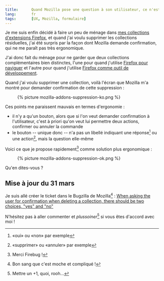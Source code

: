```yaml
--- 
title:      Quand Mozilla pose une question à son utilisateur, ce n'est pas pour qu'il fasse un choix... 
lang:       fr 
tags:       [UX, Mozilla, formulaire]
---
```


Je me suis enfin décidé à faire un peu de ménage dans [mes collections d'extensions Firefox](https://addons.mozilla.org/fr/firefox/collections/nhoizey/), et quand j'ai voulu supprimer les collections résiduelles, j'ai été surpris par la façon dont Mozilla demande confirmation, qui ne me paraît pas très ergonomique.

J'ai donc fait du ménage pour ne garder que deux collections complémentaires bien distinctes, l'une pour quand j'utilise [Firefox pour naviguer](https://addons.mozilla.org/fr/firefox/collections/nhoizey/navigation/) et l'autre pour quand j'utilise [Firefox comme outil de développement](https://addons.mozilla.org/fr/firefox/collections/nhoizey/webdev/).

Quand j'ai voulu supprimer une collection, voilà l'écran que Mozilla m'a montré pour demander confirmation de cette suppression :

<figure>
  {% picture mozilla-addons-suppression-ko.png %}
</figure>

Ces points me paraissent mauvais en termes d'ergonomie :

- il n'y a qu'un bouton, alors que si l'on veut demander confirmation à l'utilisateur, c'est à priori qu'on veut lui permettre deux actions, confirmer ou annuler la commande
- le bouton -- unique donc -- n'a pas un libellé indiquant une réponse[^1] ou une action[^2], mais la question elle-même

[^1]: «oui» ou «non» par exemple

[^2]: «supprimer» ou «annuler» par exemple

Voici ce que je propose rapidement[^3] comme solution plus ergonomique :

[^3]: Merci Firebug !

<figure>
  {% picture mozilla-addons-suppression-ok.png %}
</figure>

Qu'en dites-vous ?

## Mise à jour du 31 mars

Je suis allé créer le ticket dans le Bugzilla de Mozilla[^4] : [When asking the user for confirmation when deleting a collection, there should be two choices, "yes" and "no"](https://bugzilla.mozilla.org/show_bug.cgi?id=646781)

[^4]: Bon sang que c'est moche et compliqué !

N'hésitez pas à aller commenter et *plussoiner*[^5] si vous êtes d'accord avec moi !

[^5]: Mettre un +1, quoi, rooh...

